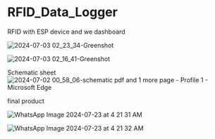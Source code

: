# RFID_Data_Logger
RFID with ESP device and we dashboard 

![2024-07-03 02_23_34-Greenshot](https://github.com/dhanushka47/RFID_Data_Logger/assets/99599915/48ab1240-8822-461b-99dc-f30a9c6dcfdc)

![2024-07-03 02_16_41-Greenshot](https://github.com/dhanushka47/RFID_Data_Logger/assets/99599915/e0644ed0-c890-4a46-9ce9-99e71d20b99b)

Schematic sheet 
![2024-07-02 00_58_06-schematic pdf and 1 more page - Profile 1 - Microsoft​ Edge](https://github.com/dhanushka47/RFID_Data_Logger/assets/99599915/abd36fcf-0c1b-4c33-8ee5-5c9b2be1fade)

final product

![WhatsApp Image 2024-07-23 at 4 21 31 AM](https://github.com/user-attachments/assets/288aac68-11af-44f9-a95c-01445522842b)

![WhatsApp Image 2024-07-23 at 4 21 32 AM](https://github.com/user-attachments/assets/3fdae494-73a7-47ed-be6a-827d61d6d0c9)
